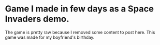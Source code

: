 # Game I made in few days as a Space Invaders demo.

<p>
The game is pretty raw because I removed some content to post here. This game was made for my boyfriend's birthday.
</p>
